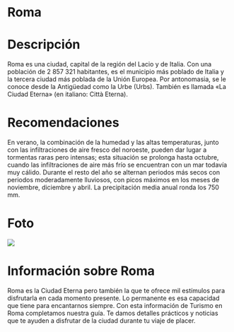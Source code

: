 # Roma

# Descripción
Roma es una ciudad, capital de la región del Lacio y de Italia. Con una población de 2 857 321 habitantes,
es el municipio más poblado de Italia y la tercera ciudad más poblada de la Unión Europea.
Por antonomasia, se le conoce desde la Antigüedad como la Urbe (Urbs). También es llamada «La Ciudad Eterna» (en italiano: Città Eterna).

# Recomendaciones
En verano, la combinación de la humedad y las altas temperaturas,
junto con las infiltraciones de aire fresco del noroeste, pueden dar lugar a tormentas raras pero intensas; esta situación se prolonga hasta octubre, cuando las infiltraciones de aire más frío se encuentran con un mar todavía muy cálido.
Durante el resto del año se alternan periodos más secos con periodos moderadamente lluviosos, con picos máximos en los meses de noviembre, diciembre y abril.
La precipitación media anual ronda los 750 mm.

# Foto
![](https://www.google.com/url?sa=i&url=https%3A%2F%2Fwww.italia.it%2Fes%2Flacio%2Froma&psig=AOvVaw063-GrCMsFTn5yiLBVZPMx&ust=1740571574883000&source=images&cd=vfe&opi=89978449&ved=0CBQQjRxqFwoTCICaksXk3osDFQAAAAAdAAAAABAE)

# Información sobre Roma
Roma es la Ciudad Eterna pero también la que te ofrece mil estímulos para disfrutarla en cada momento presente. Lo permanente es esa capacidad que tiene para encantarnos siempre. Con esta información de Turismo en Roma completamos nuestra guía. Te damos detalles prácticos y noticias que te ayuden a disfrutar de la ciudad durante tu viaje de placer.
